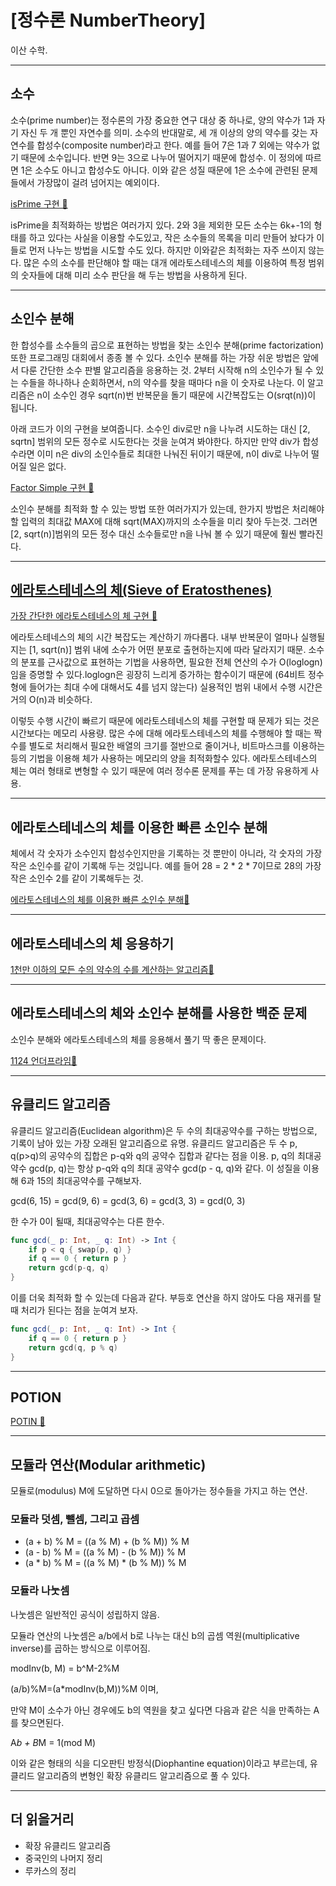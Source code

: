 # [정수론 NumberTheory]

이산 수학.

---

## 소수

소수(prime number)는 정수론의 가장 중요한 연구 대상 중 하나로, 양의 약수가 1과 자기 자신 두 개 뿐인 자연수를 의미. 소수의 반대말로, 세 개 이상의 양의 약수를 갖는 자연수를 합성수(composite number)라고 한다. 예를 들어 7은 1과 7 외에는 약수가 없기 때문에 소수입니다. 반면 9는 3으로 나누어 떨어지기 때문에 합성수. 이 정의에 따르면 1은 소수도 아니고 합성수도 아니다. 이와 같은 성질 때문에 1은 소수에 관련된 문제 들에서 가장많이 걸려 넘어지는 예외이다.

[isPrime 구현 🔗](NumberTheory/isPrime.swift)

isPrime을 최적화하는 방법은 여러가지 있다. 2와 3을 제외한 모든 소수는 6k+-1의 형태를 하고 있다는 사실을 이용할 수도있고, 작은 소수들의 목록을 미리 만들어 놨다가 이들로 먼저 나누는 방법을 시도할 수도 있다. 하지만 이와같은 최적화는 자주 쓰이지 않는다. 많은 수의 소수를 판단해야 할 때는 대개 에라토스테네스의 체를 이용하여 특정 범위의 숫자들에 대해 미리 소수 판단을 해 두는 방법을 사용하게 된다.

---

## 소인수 분해

한 합성수를 소수들의 곱으로 표현하는 방법을 찾는 소인수 분해(prime factorization) 또한 프로그래밍 대회에서 종종 볼 수 있다. 소인수 분해를 하는 가장 쉬운 방법은 앞에서 다룬 간단한 소수 판별 알고리즘을 응용하는 것. 2부터 시작해 n의 소인수가 될 수 있는 수들을 하나하나 순회하면서, n의 약수를 찾을 때마다 n을 이 숫자로 나눈다. 이 알고리즘은 n이 소수인 경우 sqrt(n)번 반복문을 돌기 때문에 시간복잡도는 O(srqt(n))이 됩니다.

아래 코드가 이의 구현을 보여줍니다. 소수인 div로만 n을 나누려 시도하는 대신 [2, sqrtn] 범위의 모든 정수로 시도한다는 것을 눈여겨 봐야한다. 하지만 만약 div가 합성수라면 이미 n은 div의 소인수들로 최대한 나눠진 뒤이기 때문에, n이 div로 나누어 떨어질 일은 없다.

[Factor Simple 구현 🔗](NumberTheory/factorSimple.swift)

소인수 분해를 최적화 할 수 있는 방법 또한 여러가지가 있는데, 한가지 방법은 처리해야 할 입력의 최대값 MAX에 대해 sqrt(MAX)까지의 소수들을 미리 찾아 두는것. 그러면 [2, sqrt(n)]범위의 모든 정수 대신 소수들로만 n을 나눠 볼 수 있기 때문에 훨씬 빨라진다.

---

## [에라토스테네스의 체(Sieve of Eratosthenes)](https://ko.wikipedia.org/wiki/%EC%97%90%EB%9D%BC%ED%86%A0%EC%8A%A4%ED%85%8C%EB%84%A4%EC%8A%A4%EC%9D%98_%EC%B2%B4)


[가장 간단한 에라토스테네스의 체 구현 🔗](NumberTheory/Eratosthenes.swift)

에라토스테네스의 체의 시간 복잡도는 계산하기 까다롭다. 내부 반복문이 얼마나 실행될지는 [1, sqrt(n)] 범위 내에 소수가 어떤 분포로 출현하는지에 따라 달라지기 때문. 소수의 분포를 근사값으로 표현하는 기법을 사용하면, 필요한 전체 연산의 수가 O(loglogn)임을 증명할 수 있다.loglogn은 굉장히 느리게 증가하는 함수이기 때문에 (64비트 정수형에 들어가는 최대 수에 대해서도 4를 넘지 않는다) 실용적인 범위 내에서 수행 시간은 거의 O(n)과 비슷하다.

이렇듯 수행 시간이 빠르기 때문에 에라토스테네스의 체를 구현할 때 문제가 되는 것은 시간보다는 메모리 사용량. 많은 수에 대해 에라토스테네스의 체를 수행해야 할 때는 짝수를 별도로 처리해서 필요한 배열의 크기를 절반으로 줄이거나, 비트마스크를 이용하는 등의 기법을 이용해 체가 사용하는 메모리의 양을 최적화할수 있다.
에라토스테네스의 체는 여러 형태로 변형할 수 있기 때문에 여러 정수론 문제를 푸는 데 가장 유용하게 사용.

---

## 에라토스테네스의 체를 이용한 빠른 소인수 분해

체에서 각 숫자가 소수인지 합성수인지만을 기록하는 것 뿐만이 아니라, 각 숫자의 가장 작은 소인수를 같이 기록해 두는 것입니다. 예를 들어 28 = 2 * 2 * 7이므로 28의 가장 작은 소인수 2를 같이 기록해두는 것.

[에라토스테네스의 체를 이용한 빠른 소인수 분해🔗](NumberTheory/factorMin.swift)

---

## 에라토스테네스의 체 응용하기

[1천만 이하의 모든 수의 약수의 수를 계산하는 알고리즘🔗](NumberTheory/factorSmart.swift)

---

## 에라토스테네스의 체와 소인수 분해를 사용한 백준 문제

소인수 분해와 에라토스테네스의 체를 응용해서 풀기 딱 좋은 문제이다.

[1124 언더프라임🔗](NumberTheory/Eratosthenes+factor.swift)

---

## 유클리드 알고리즘

유클리드 알고리즘(Euclidean algorithm)은 두 수의 최대공약수를 구하는 방법으로, 기록이 남아 있는 가장 오래된 알고리즘으로 유명. 유클리드 알고리즘은 두 수 p, q(p>q)의 공약수의 집합은 p-q와 q의 공약수 집합과 같다는 점을 이용. p, q의 최대공약수 gcd(p, q)는 항상 p-q와 q의 최대 공약수 gcd(p - q, q)와 같다. 이 성질을 이용해 6과 15의 최대공약수를 구해보자.

gcd(6, 15) = gcd(9, 6) = gcd(3, 6) = gcd(3, 3) = gcd(0, 3)

한 수가 0이 될때, 최대공약수는 다른 한수.

``` Swift
func gcd(_ p: Int, _ q: Int) -> Int {
    if p < q { swap(p, q) }
    if q == 0 { return p }
    return gcd(p-q, q)
}
```
이를 더욱 최적화 할 수 있는데 다음과 같다.
부등호 연산을 하지 않아도 다음 재귀를 탈 때 처리가 된다는 점을 눈여겨 보자.

``` Swift
func gcd(_ p: Int, _ q: Int) -> Int {
    if q == 0 { return p }
    return gcd(q, p % q)
}
```

---

## POTION

[POTIN 🔗](NumberTheory/POTION.swift)

---

## 모듈라 연산(Modular arithmetic)

모듈로(modulus) M에 도달하면 다시 0으로 돌아가는 정수들을 가지고 하는 연산.

### 모듈라 덧셈, 뺄셈, 그리고 곱셈

- (a + b) % M = ((a % M) + (b % M)) % M
- (a - b) % M = ((a % M) - (b % M)) % M
- (a * b) % M = ((a % M) * (b % M)) % M

### 모듈라 나눗셈

나눗셈은 일반적인 공식이 성립하지 않음.

모듈라 연산의 나눗셈은 a/b에서 b로 나누는 대신 b의 곱셈 역원(multiplicative inverse)를 곱하는 방식으로 이루어짐.

modInv(b, M) = b^M-2%M

(a/b)%M=(a*modInv(b,M))%M 이며,

만약 M이 소수가 아닌 경우에도 b의 역원을 찾고 싶다면 다음과 같은 식을 만족하는 A를 찾으면된다.

A*b + B*M = 1(mod M)

이와 같은 형태의 식을 디오판틴 방정식(Diophantine equation)이라고 부르는데, 유클리드 알고리즘의 변형인 확장 유클리드 알고리즘으로 풀 수 있다.

---

## 더 읽을거리

- 확장 유클리드 알고리즘
- 중국인의 나머지 정리
- 루카스의 정리
